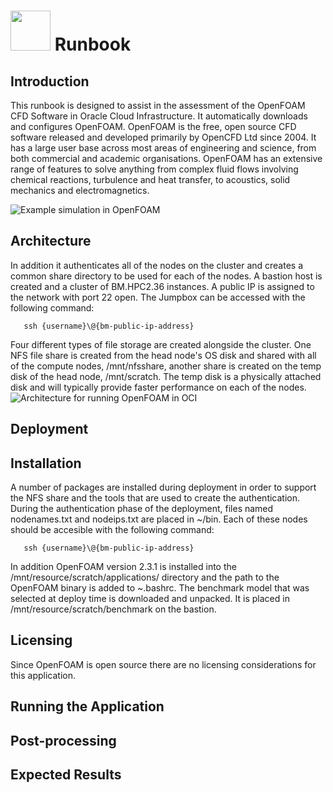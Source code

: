 # <img src="https://github.com/oci-hpc/oci-hpc-runbook-openfoam/blob/master/images/openfoam.png" height="64"> Runbook



## Introduction
This runbook is designed to assist in the assessment of the OpenFOAM CFD Software in Oracle Cloud Infrastructure. It automatically downloads and configures OpenFOAM. 
OpenFOAM is the free, open source CFD software released and developed primarily by OpenCFD Ltd since 2004. It has a large user base across most areas of engineering and science, from both commercial and academic organisations. OpenFOAM has an extensive range of features to solve anything from complex fluid flows involving chemical reactions, turbulence and heat transfer, to acoustics, solid mechanics and electromagnetics.

![](https://github.com/oci-hpc/oci-hpc-runbook-openfoam/blob/master/images/sim.gif "Example simulation in OpenFOAM")
## Architecture
In addition it authenticates all of the nodes on the cluster and creates a common share directory to be used for each of the nodes. A bastion host is created and a cluster of BM.HPC2.36 instances. A public IP is assigned to the network with port 22 open. The Jumpbox can be accessed with the following command:
```
   ssh {username}\@{bm-public-ip-address}
```
Four different types of file storage are created alongside the cluster. One NFS file share is created from the head node's OS disk and shared with all of the compute nodes, /mnt/nfsshare, another share is created on the temp disk of the head node, /mnt/scratch. The temp disk is a physically attached disk and will typically provide faster performance on each of the nodes.
![](https://github.com/oci-hpc/oci-hpc-runbook-openfoam/blob/master/images/HPC_arch_draft.png "Architecture for running OpenFOAM in OCI")
## Deployment

## Installation
A number of packages are installed during deployment in order to support the NFS share and the tools that are used to create the authentication. During the authentication phase of the deployment, files named nodenames.txt and nodeips.txt are placed in ~/bin. Each of these nodes should be accesible with the following command:
```
   ssh {username}\@{bm-public-ip-address}
```
In addition OpenFOAM version 2.3.1 is installed into the /mnt/resource/scratch/applications/ directory and the path to the OpenFOAM binary is added to ~.bashrc. The benchmark model that was selected at deploy time is downloaded and unpacked. It is placed in /mnt/resource/scratch/benchmark on the bastion. 
## Licensing
Since OpenFOAM is open source there are no licensing considerations for this application.
## Running the Application

## Post-processing

## Expected Results

